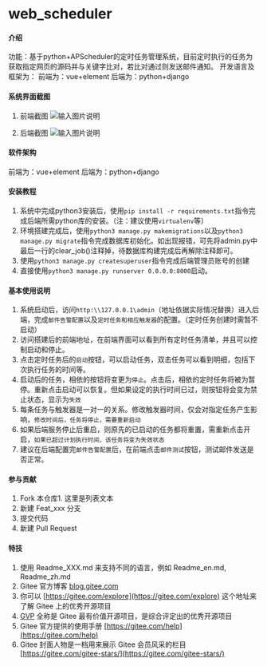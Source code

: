 # web_scheduler

#### 介绍
功能：基于python+APScheduler的定时任务管理系统，目前定时执行的任务为获取指定网页的源码并与关键字比对，若比对通过则发送邮件通知。
开发语言及框架为：
前端为：vue+element
后端为：python+django

#### 系统界面截图
1.  前端截图
![输入图片说明](https://images.gitee.com/uploads/images/2021/0319/112213_791d44bd_1419487.png "1616124103(1).png")

2.  后端截图
![输入图片说明](https://images.gitee.com/uploads/images/2021/0319/112521_21e348a7_1419487.png "1616124147(1).png")


#### 软件架构
前端为：vue+element
后端为：python+django


#### 安装教程

1.  系统中完成python3安装后，使用`pip install -r requirements.txt`指令完成后端所需python库的安装。（注：建议使用`virtualenv`等）
2.  环境搭建完成后，使用`python3 manage.py makemigrations`以及`python3 manage.py migrate`指令完成数据库初始化。如出现报错，可先将admin.py中最后一行的clear_job()注释掉，待数据库构建完成后再解除注释即可。
3.  使用`python3 manage.py createsuperuser`指令完成后端管理员账号的创建
4.  直接使用`python3 manage.py runserver 0.0.0.0:8000`启动。

#### 基本使用说明

1.  系统启动后，访问`http:\\127.0.0.1\admin`（地址依据实际情况替换）进入后端，完成`邮件告警配置`以及`定时任务和相应触发器`的配置。（定时任务创建时需暂不启动）
2.  访问搭建后的前端地址，在前端界面可以看到所有定时任务清单，并且可以控制启动和停止。
3.  点击定时任务后的`启动`按钮，可以启动任务，双击任务可以看到明细，包括下次执行任务的时间等。
4.  启动后的任务，相依的按钮将变更为`停止`。点击后，相依的定时任务将被为暂停。重新点击启动可以恢复。但如果设定的执行时间已过，则按钮将会变为禁止状态，显示为`失效`
5.  每条任务与触发器是一对一的关系。修改触发器时间，仅会对指定任务产生影响，`修改时间后，任务将停止，需要重新启动`
6.  如果后端服务停止后重启，则原先的已启动的任务都将重置，需重新点击开启，`如果已超过计划执行时间，该任务将变为失效状态`
7.  建议在后端配置完`邮件告警配置`后，在前端点击`邮件测试`按钮，测试邮件发送是否正常。

#### 参与贡献

1.  Fork 本仓库1. 这里是列表文本
2.  新建 Feat_xxx 分支
3.  提交代码
4.  新建 Pull Request


#### 特技

1.  使用 Readme\_XXX.md 来支持不同的语言，例如 Readme\_en.md, Readme\_zh.md
2.  Gitee 官方博客 [blog.gitee.com](https://blog.gitee.com)
3.  你可以 [https://gitee.com/explore](https://gitee.com/explore) 这个地址来了解 Gitee 上的优秀开源项目
4.  [GVP](https://gitee.com/gvp) 全称是 Gitee 最有价值开源项目，是综合评定出的优秀开源项目
5.  Gitee 官方提供的使用手册 [https://gitee.com/help](https://gitee.com/help)
6.  Gitee 封面人物是一档用来展示 Gitee 会员风采的栏目 [https://gitee.com/gitee-stars/](https://gitee.com/gitee-stars/)
